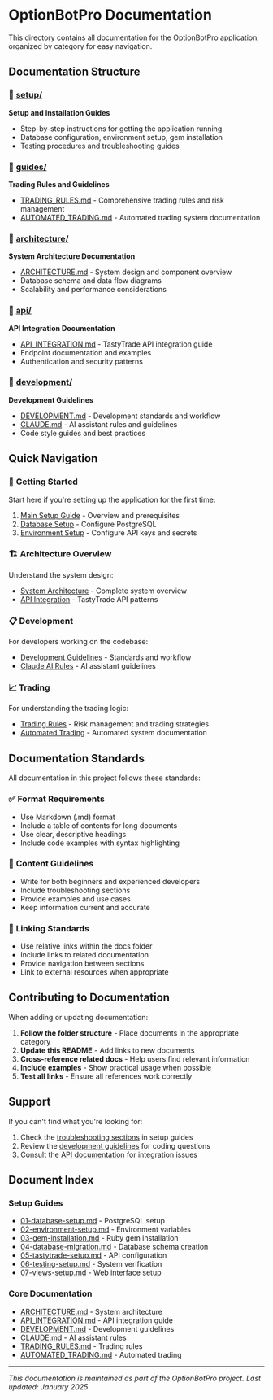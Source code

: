 # OptionBotPro Documentation

This directory contains all documentation for the OptionBotPro application, organized by category for easy navigation.

## Documentation Structure

### 📁 [setup/](./setup/)
**Setup and Installation Guides**
- Step-by-step instructions for getting the application running
- Database configuration, environment setup, gem installation
- Testing procedures and troubleshooting guides

### 📁 [guides/](./guides/)
**Trading Rules and Guidelines**
- [TRADING_RULES.md](./guides/TRADING_RULES.md) - Comprehensive trading rules and risk management
- [AUTOMATED_TRADING.md](./guides/AUTOMATED_TRADING.md) - Automated trading system documentation

### 📁 [architecture/](./architecture/)
**System Architecture Documentation**
- [ARCHITECTURE.md](./architecture/ARCHITECTURE.md) - System design and component overview
- Database schema and data flow diagrams
- Scalability and performance considerations

### 📁 [api/](./api/)
**API Integration Documentation**
- [API_INTEGRATION.md](./api/API_INTEGRATION.md) - TastyTrade API integration guide
- Endpoint documentation and examples
- Authentication and security patterns

### 📁 [development/](./development/)
**Development Guidelines**
- [DEVELOPMENT.md](./development/DEVELOPMENT.md) - Development standards and workflow
- [CLAUDE.md](./development/CLAUDE.md) - AI assistant rules and guidelines
- Code style guides and best practices

## Quick Navigation

### 🚀 **Getting Started**
Start here if you're setting up the application for the first time:
1. [Main Setup Guide](../SETUP.md) - Overview and prerequisites
2. [Database Setup](./setup/01-database-setup.md) - Configure PostgreSQL
3. [Environment Setup](./setup/02-environment-setup.md) - Configure API keys and secrets

### 🏗️ **Architecture Overview**
Understand the system design:
- [System Architecture](./architecture/ARCHITECTURE.md) - Complete system overview
- [API Integration](./api/API_INTEGRATION.md) - TastyTrade API patterns

### 📋 **Development**
For developers working on the codebase:
- [Development Guidelines](./development/DEVELOPMENT.md) - Standards and workflow
- [Claude AI Rules](./development/CLAUDE.md) - AI assistant guidelines

### 📈 **Trading**
For understanding the trading logic:
- [Trading Rules](./guides/TRADING_RULES.md) - Risk management and trading strategies
- [Automated Trading](./guides/AUTOMATED_TRADING.md) - Automated system documentation

## Documentation Standards

All documentation in this project follows these standards:

### ✅ **Format Requirements**
- Use Markdown (.md) format
- Include a table of contents for long documents
- Use clear, descriptive headings
- Include code examples with syntax highlighting

### 📝 **Content Guidelines**
- Write for both beginners and experienced developers
- Include troubleshooting sections
- Provide examples and use cases
- Keep information current and accurate

### 🔗 **Linking Standards**
- Use relative links within the docs folder
- Include links to related documentation
- Provide navigation between sections
- Link to external resources when appropriate

## Contributing to Documentation

When adding or updating documentation:

1. **Follow the folder structure** - Place documents in the appropriate category
2. **Update this README** - Add links to new documents
3. **Cross-reference related docs** - Help users find relevant information
4. **Include examples** - Show practical usage when possible
5. **Test all links** - Ensure all references work correctly

## Support

If you can't find what you're looking for:

1. Check the [troubleshooting sections](./setup/06-testing-setup.md#troubleshooting) in setup guides
2. Review the [development guidelines](./development/DEVELOPMENT.md) for coding questions
3. Consult the [API documentation](./api/API_INTEGRATION.md) for integration issues

## Document Index

### Setup Guides
- [01-database-setup.md](./setup/01-database-setup.md) - PostgreSQL setup
- [02-environment-setup.md](./setup/02-environment-setup.md) - Environment variables
- [03-gem-installation.md](./setup/03-gem-installation.md) - Ruby gem installation
- [04-database-migration.md](./setup/04-database-migration.md) - Database schema creation
- [05-tastytrade-setup.md](./setup/05-tastytrade-setup.md) - API configuration
- [06-testing-setup.md](./setup/06-testing-setup.md) - System verification
- [07-views-setup.md](./setup/07-views-setup.md) - Web interface setup

### Core Documentation
- [ARCHITECTURE.md](./architecture/ARCHITECTURE.md) - System architecture
- [API_INTEGRATION.md](./api/API_INTEGRATION.md) - API integration guide
- [DEVELOPMENT.md](./development/DEVELOPMENT.md) - Development guidelines
- [CLAUDE.md](./development/CLAUDE.md) - AI assistant rules
- [TRADING_RULES.md](./guides/TRADING_RULES.md) - Trading rules
- [AUTOMATED_TRADING.md](./guides/AUTOMATED_TRADING.md) - Automated trading

---

*This documentation is maintained as part of the OptionBotPro project. Last updated: January 2025*